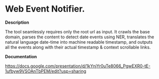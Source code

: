 # Web Event Notifier.

**Description**

The tool seamlessly requires only the root url as input. It crawls the base domain, parses the content to detect date events using NER, translates the natural language date-time into machine readable timestamp, and outputs all the events along with their actual timestamp & context scrollable links.

**Documentation**

https://docs.google.com/presentation/d/1kYnjYr0uTe8066_PgwEXR0-tE-1ufbyw9VSOAnTbPEM/edit?usp=sharing

